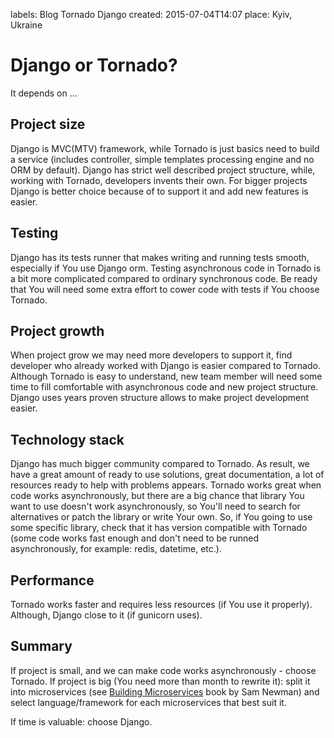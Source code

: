 labels: Blog
        Tornado
        Django
created: 2015-07-04T14:07
place: Kyiv, Ukraine

# Django or Tornado?

It depends on ...

## Project size

Django is MVC(MTV) framework, while Tornado is just basics need to build a service (includes controller, simple templates processing engine and no ORM by default). Django has strict well described project structure, while, working with Tornado, developers invents their own.
For bigger projects Django is better choice because of to support it and add new features is easier.

## Testing

Django has its tests runner that makes writing and running tests smooth, especially if You use Django orm.
Testing asynchronous code in Tornado is a bit more complicated compared to ordinary synchronous code.
Be ready that You will need some extra effort to cower code with tests if You choose Tornado.

## Project growth

When project grow we may need more developers to support it, find developer who already worked with Django is easier compared to Tornado. Although Tornado is easy to understand, new team member will need some time to fill comfortable with asynchronous code and new project structure.
Django uses years proven structure allows to make project development easier.

## Technology stack

Django has much bigger community compared to Tornado. As result, we have a great amount of ready to use solutions, great documentation, a lot of resources ready to help with problems appears.
Tornado works great when code works asynchronously, but there are a big chance that library You want to use doesn't work asynchronously, so You'll need to search for alternatives or patch the library or write Your own. So, if You going to use some specific library, check that it has version compatible with Tornado (some code works fast enough and don't need to be runned asynchronously, for example: redis, datetime, etc.).

## Performance

Tornado works faster and requires less resources (if You use it properly).
Although, Django close to it (if gunicorn uses).

## Summary

If project is small, and we can make code works asynchronously - choose Tornado.
If project is big (You need more than month to rewrite it): split it into microservices (see [Building Microservices](http://www.amazon.com/Building-Microservices-Sam-Newman-ebook/dp/B00T3N7XB4/) book by Sam Newman) and select language/framework for each microservices that best suit it.

If time is valuable: choose Django.
